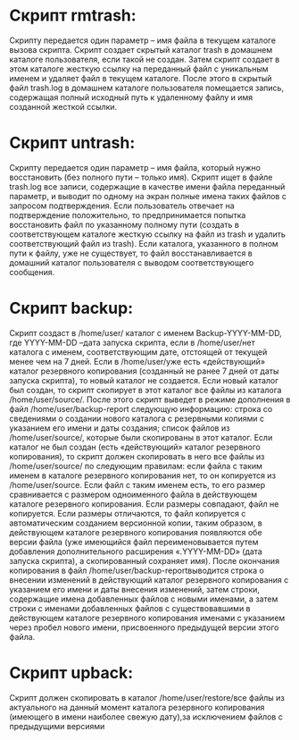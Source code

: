 # Скрипт rmtrash:
Скрипту передается один параметр –
имя файла в текущем каталоге вызова скрипта. Скрипт создает скрытый каталог trash в домашнем каталоге пользователя, если такой не создан. Затем скрипт создает в этом каталоге жесткую ссылку на переданный файл с уникальным 
именем и удаляет файл в текущем каталоге.
После этого в скрытый файл trash.log в домашнем каталоге пользователя помещается запись, 
содержащая полный исходный путь к удаленному файлу и имя созданной жесткой ссылки.

# Скрипт untrash:
Скрипту передается один параметр – имя файла, который нужно восстановить (без полного пути 
– только имя). Скрипт ищет в файле trash.log все записи, содержащие в качестве имени файла переданный параметр, и выводит по одному на экран полные имена таких файлов с запросом подтверждения.
Если пользователь отвечает на подтверждение положительно, то предпринимается попытка 
восстановить файл по указанному полному пути (создать в соответствующем каталоге жесткую 
ссылку на файл из trash и удалить соответствующий файл из trash). 
Если каталога, указанного в полном пути к файлу, уже не существует, то файл восстанавливается в домашний каталог пользователя с выводом соответствующего сообщения.

# Скрипт backup:
Скрипт создаст в /home/user/ каталог с именем Backup-YYYY-MM-DD, где YYYY-MM-DD –дата запуска скрипта, если в /home/user/нет каталога с именем, соответствующим дате, 
отстоящей от текущей менее чем на 7 дней. Если в /home/user/уже есть «действующий» каталог резервного копирования (созданный не ранее 7 дней от даты запуска скрипта), то новый 
каталог не создается.
Если новый каталог был создан, то скрипт скопирует в этот каталог все файлы из каталога 
/home/user/source/. После этого скрипт выведет в режиме дополнения в файл /home/user/backup-report следующую информацию: строка со сведениями о создании нового каталога с резервными 
копиями с указанием его имени и даты создания; список файлов из /home/user/source/, 
которые были скопированы в этот каталог.
Если каталог не был создан (есть «действующий» каталог резервного копирования), то скрипт 
должен скопировать в него все файлы из /home/user/source/ по следующим правилам: если 
файла с таким именем в каталоге резервного копирования нет, то он копируется из 
/home/user/source. Если файл с таким именем есть, то его размер сравнивается с размером 
одноименного файла в действующем каталоге резервного копирования. Если размеры совпадают, 
файл не копируется. Если размеры отличаются, то файл копируется c автоматическим созданием 
версионной копии, таким образом, в действующем каталоге резервного копирования появляются 
обе версии файла (уже имеющийся файл переименовывается путем добавления дополнительного 
расширения «.YYYY-MM-DD» (дата запуска скрипта), а скопированный сохраняет имя). После 
окончания копирования в файл /home/user/backup-reportвыводится строка о внесении изменений в действующий каталог резервного копирования с указанием его имени и даты внесения изменений, затем строки, содержащие имена добавленных файлов с новыми именами, а затем строки с именами добавленных файлов с существовавшими в действующем каталоге резервного копирования именами с указанием через пробел нового имени, присвоенного предыдущей версии этого файла.

# Скрипт upback:
Скрипт должен скопировать в каталог /home/user/restore/все файлы из актуального на 
данный момент каталога резервного копирования (имеющего в имени наиболее свежую дату),за 
исключением файлов с предыдущими версиями
